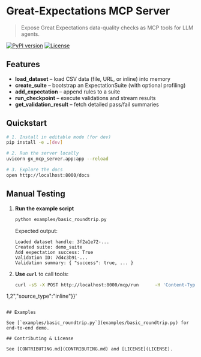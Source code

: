# Great-Expectations MCP Server

> Expose Great Expectations data-quality checks as MCP tools for LLM agents.

[![PyPI version](https://img.shields.io/pypi/v/gx-mcp-server)](https://pypi.org/project/gx-mcp-server)
[![License](https://img.shields.io/github/license/your-org/gx-mcp-server)](LICENSE)

## Features

- **load_dataset** – load CSV data (file, URL, or inline) into memory  
- **create_suite** – bootstrap an ExpectationSuite (with optional profiling)  
- **add_expectation** – append rules to a suite  
- **run_checkpoint** – execute validations and stream results  
- **get_validation_result** – fetch detailed pass/fail summaries  

## Quickstart

```bash
# 1. Install in editable mode (for dev)
pip install -e .[dev]

# 2. Run the server locally
uvicorn gx_mcp_server.app:app --reload

# 3. Explore the docs
open http://localhost:8000/docs
```

## Manual Testing

1. **Run the example script**  
   ```bash
   python examples/basic_roundtrip.py
   ```  
   Expected output:
   ```
   Loaded dataset handle: 3f2a1e72-...
   Created suite: demo_suite
   Add expectation success: True
   Validation ID: 7d4c3b91-...
   Validation summary: { "success": true, ... }
   ```

2. **Use `curl`** to call tools:
   ```bash
   curl -sS -X POST http://localhost:8000/mcp/run      -H 'Content-Type: application/json'      -d '{"tool":"load_dataset","args":{"source":"x,y
1,2","source_type":"inline"}}'
   ```

## Examples

See [`examples/basic_roundtrip.py`](examples/basic_roundtrip.py) for end-to-end demo.

## Contributing & License

See [CONTRIBUTING.md](CONTRIBUTING.md) and [LICENSE](LICENSE).
